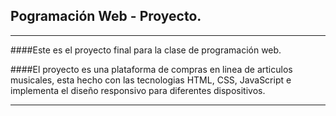 ## Pogramación Web - Proyecto.

------------


####Este es el proyecto final para la clase de programación web.

####El proyecto es una plataforma de compras en linea de articulos musicales, esta hecho con las tecnologias HTML, CSS, JavaScript e implementa el diseño responsivo para diferentes dispositivos.

------------


